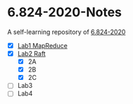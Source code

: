 # 6.824-2020-Notes
A self-learning repository of [6.824-2020](https://pdos.csail.mit.edu/6.824/schedule.html)
- [X] [Lab1 MapReduce](https://github.com/yeyypp/6.824-2020-Notes/tree/master/src/mr)
- [X] [Lab2 Raft](https://github.com/yeyypp/6.824-2020-Notes/tree/dev-2C)
  - [X] 2A
  - [X] 2B
  - [X] 2C
- [ ] Lab3
- [ ] Lab4
